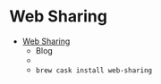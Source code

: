 # Web Sharing
- [Web Sharing](https://clickontyler.com/web-sharing-mountain-lion/)
  -  Blog
  - 
  - `brew cask install web-sharing`
